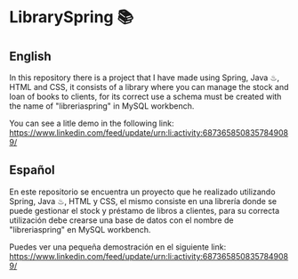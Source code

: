 # LibrarySpring 📚

## English

In this repository there is a project that I have made using Spring, Java ♨, HTML and CSS, it consists of a library where you can manage the stock and loan of books to clients, for its correct use a schema must be created with the name of "libreriaspring" in MySQL workbench.

You can see a litle demo in the following link: https://www.linkedin.com/feed/update/urn:li:activity:6873658508357849089/

## Español

En este repositorio se encuentra un proyecto que he realizado utilizando Spring, Java ♨, HTML y CSS, el mismo consiste en una librería donde se puede gestionar el stock y préstamo de libros a clientes, para su correcta utilización debe crearse una base de datos con el nombre de "libreriaspring" en MySQL workbench.

Puedes ver una pequeña demostración en el siguiente link: https://www.linkedin.com/feed/update/urn:li:activity:6873658508357849089/
